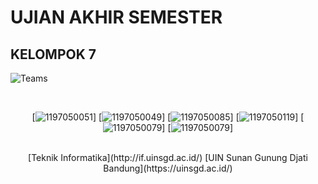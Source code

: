 # UJIAN AKHIR SEMESTER
## KELOMPOK 7
![Teams](https://img.shields.io/badge/Anggota%20Kelompok-Kelompok%207-blue)

<div align='center'>

<br>

[![1197050051](https://img.shields.io/badge/103-Muhammad%20Syamil-blue)]
[![1197050049](https://img.shields.io/badge/107-Nada%20Fadhillah-blue)]
[![1197050085](https://img.shields.io/badge/113-Nur%20Halizah-blue)]
[![1197050119](https://img.shields.io/badge/121-Ridwan%20Ahmad%20Fauzan-blue)]
[![1197050079](https://img.shields.io/badge/136-Sopian%20Abdul%20Malik-blue)]
[![1197050079](https://img.shields.io/badge/142-Wildan%20Sophal%20Jamil-blue)]
  
<br> 
 [Teknik Informatika](http://if.uinsgd.ac.id/) [UIN Sunan Gunung Djati Bandung](https://uinsgd.ac.id/) 

</div>
